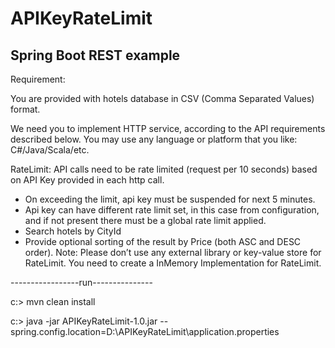 # APIKeyRateLimit
Spring Boot REST example
---------------------------------


Requirement:

You are provided with hotels database in CSV (Comma Separated Values) format.

We need you to implement HTTP service, according to the API requirements described below. You may use any language or platform that you like: C#/Java/Scala/etc.

RateLimit: API calls need to be rate limited (request per 10 seconds) based on API Key provided in each http call.
  - On exceeding the limit, api key must be suspended for next 5 minutes. 
  - Api key can have different rate limit set, in this case from configuration, and if not present there must be a global rate limit applied.
  - Search hotels by CityId
  - Provide optional sorting of the result by Price (both ASC and DESC order).
Note: Please don’t use any external library or key-value store for RateLimit. You need to create a InMemory Implementation for RateLimit. 

-----------------run---------------

c:\> mvn clean install

c:\> java -jar APIKeyRateLimit-1.0.jar --spring.config.location=D:\APIKeyRateLimit\application.properties
